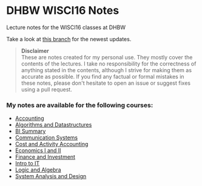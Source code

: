 # DHBW WISCI16 Notes

Lecture notes for the WISCI16 classes at DHBW

Take a look at [this branch](https://github.com/bKiraly/DHBW_WISCI16_Notes/blob/new_no/README.md) for the newest updates.

> **Disclaimer**  
> These are notes created for my personal use. They mostly cover the contents of the lectures. I take no responsibility for the correctness of anything stated in the contents, although I strive for making them as accurate as possible. If you find any factual or formal mistakes in these notes, please don't hesitate to open an issue or suggest fixes using a pull request.

### My notes are available for the following courses:

* [Accounting](https://rawgit.com/bKiraly/DHBW_WISCI16_Notes/master/HTML/Accounting.html)
* [Algorithms and Datastructures](https://rawgit.com/bKiraly/DHBW_WISCI16_Notes/new_no/HTML/Algorithms%20and%20Datastructures.html)
* [BI Summary](https://rawgit.com/bKiraly/DHBW_WISCI16_Notes/new_no/HTML/BI%20Summary.html)
* [Communication Systems](https://rawgit.com/bKiraly/DHBW_WISCI16_Notes/master/HTML/Communication%20Systems.html)
* [Cost and Activity Accounting](https://rawgit.com/bKiraly/DHBW_WISCI16_Notes/master/HTML/Cost%20and%20Activity%20Accounting.html)
* [Economics I and II](https://rawgit.com/bKiraly/DHBW_WISCI16_Notes/master/HTML/Econ.html)
* [Finance and Investment](https://rawgit.com/bKiraly/DHBW_WISCI16_Notes/new_no/HTML/Finance%20and%20Investment.html)
* [Intro to IT](https://rawgit.com/bKiraly/DHBW_WISCI16_Notes/master/HTML/Intro%20to%20IT.html)
* [Logic and Algebra](https://rawgit.com/bKiraly/DHBW_WISCI16_Notes/master/HTML/Logic%20and%20Algebra.html)
* [System Analysis and Design](https://rawgit.com/bKiraly/DHBW_WISCI16_Notes/master/HTML/System%20Analysis%20and%20Design.html)